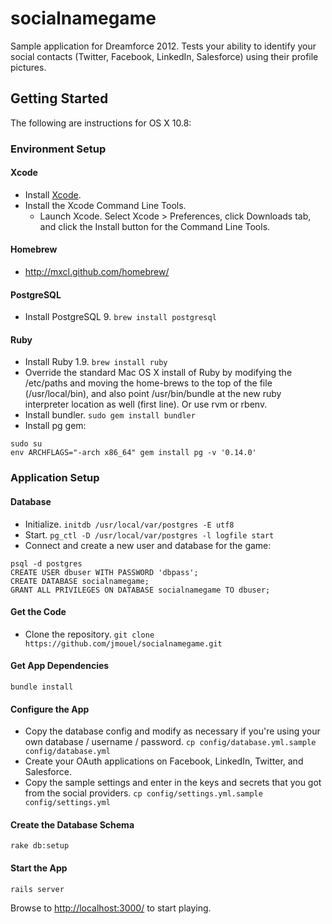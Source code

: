 socialnamegame
======

Sample application for Dreamforce 2012. Tests your ability to identify your social contacts (Twitter, Facebook, LinkedIn, Salesforce)
using their profile pictures.



Getting Started
---------------

The following are instructions for OS X 10.8:

### Environment Setup

#### Xcode
- Install [Xcode](http://developer.apple.com/tools/xcode/).
- Install the Xcode Command Line Tools.
  - Launch Xcode. Select Xcode > Preferences, click Downloads tab, and click the Install button for the Command Line Tools.

#### Homebrew
- http://mxcl.github.com/homebrew/

#### PostgreSQL
- Install PostgreSQL 9. ``brew install postgresql``

#### Ruby
- Install Ruby 1.9. ``brew install ruby``
- Override the standard Mac OS X install of Ruby by modifying the /etc/paths and moving the home-brews to the top of the file (/usr/local/bin), and also point /usr/bin/bundle at the new ruby interpreter location as well (first line). Or use rvm or rbenv.
- Install bundler. ``sudo gem install bundler``
- Install pg gem:
```
sudo su
env ARCHFLAGS="-arch x86_64" gem install pg -v '0.14.0'
```

### Application Setup

#### Database
- Initialize. ``initdb /usr/local/var/postgres -E utf8``
- Start. ``pg_ctl -D /usr/local/var/postgres -l logfile start``
- Connect and create a new user and database for the game:

```
psql -d postgres
CREATE USER dbuser WITH PASSWORD 'dbpass';
CREATE DATABASE socialnamegame;
GRANT ALL PRIVILEGES ON DATABASE socialnamegame TO dbuser;
```

#### Get the Code
- Clone the repository. ``git clone https://github.com/jmouel/socialnamegame.git``

#### Get App Dependencies
```bundle install```

#### Configure the App
- Copy the database config and modify as necessary if you're using your own database / username / password.
``cp config/database.yml.sample config/database.yml``
- Create your OAuth applications on Facebook, LinkedIn, Twitter, and Salesforce.
- Copy the sample settings and enter in the keys and secrets that you got from the social providers.
``cp config/settings.yml.sample config/settings.yml``

#### Create the Database Schema
``rake db:setup``

#### Start the App
``rails server``

Browse to <http://localhost:3000/> to start playing.


